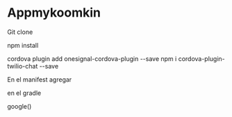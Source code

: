 # Appmykoomkin

Git clone

npm install

cordova plugin add onesignal-cordova-plugin --save
npm i cordova-plugin-twilio-chat --save

En el manifest agregar 

<meta-data android:name="com.onesignal.NotificationAccentColor.DEFAULT" android:value="FF30a3bc" />

en el gradle 

google()

